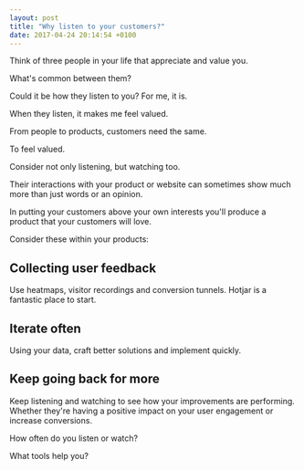 ```yaml
---
layout: post
title: "​Why listen to your customers?"
date: 2017-04-24 20:14:54 +0100
---
```

Think of three people in your life that appreciate and value you.

What's common between them?

Could it be how they listen to you? For me, it is.

When they listen, it makes me feel valued.

From people to products, customers need the same.

To feel valued.

Consider not only listening, but watching too.

Their interactions with your product or website can sometimes show much more than just words or an opinion.

In putting your customers above your own interests you'll produce a product that your customers will love.

Consider these within your products:

## Collecting user feedback ##
Use heatmaps, visitor recordings and conversion tunnels. Hotjar is a fantastic place to start.

## Iterate often ##
Using your data, craft better solutions and implement quickly.

## Keep going back for more ##
Keep listening and watching to see how your improvements are performing. Whether they're having a positive impact on your user engagement or increase conversions.

How often do you listen or watch?

What tools help you?